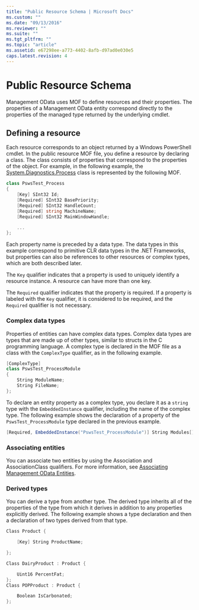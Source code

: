 ```yaml
---
title: "Public Resource Schema | Microsoft Docs"
ms.custom: ""
ms.date: "09/13/2016"
ms.reviewer: ""
ms.suite: ""
ms.tgt_pltfrm: ""
ms.topic: "article"
ms.assetid: e67298ee-a773-4402-8afb-d97ad0e030e5
caps.latest.revision: 4
---
```

# Public Resource Schema

Management OData uses MOF to define resources and their properties. The properties of a Management OData entity correspond directly to the properties of the managed type returned by the underlying cmdlet.

## Defining a resource

Each resource corresponds to an object returned by a Windows PowerShell cmdlet. In the public resource MOF file, you define a resource by declaring a class. The class consists of properties that correspond to the properties of the object. For example, in the following example, the [System.Diagnostics.Process](/dotnet/api/System.Diagnostics.Process) class is represented by the following MOF.

```csharp
class PswsTest_Process
{
    [Key] SInt32 Id;
    [Required] SInt32 BasePriority;
    [Required] SInt32 HandleCount;
    [Required] string MachineName;
    [Required] SInt32 MainWindowHandle;

    ...
};
```

Each property name is preceded by a data type. The data types in this example correspond to primitive CLR data types in the .NET Frameworks, but properties can also be references to other resources or complex types, which are both described later.

The `Key` qualifier indicates that a property is used to uniquely identify a resource instance. A resource can have more than one key.

The `Required` qualifier indicates that the property is required. If a property is labeled with the `Key` qualifier, it is considered to be required, and the `Required` qualifier is not necessary.

### Complex data types

Properties of entities can have complex data types. Complex data types are types that are made up of other types, similar to structs in the C programming language. A complex type is declared in the MOF file as a class with the `ComplexType` qualifier, as in the following example.

```csharp
[ComplexType]
class PswsTest_ProcessModule
{
    String ModuleName;
    String FileName;
};
```

To declare an entity property as a complex type, you declare it as a `string` type with the `EmbeddedInstance` qualifier, including the name of the complex type. The following example shows the declaration of a property of the `PswsTest_ProcessModule` type declared in the previous example.

```csharp
[Required, EmbeddedInstance("PswsTest_ProcessModule")] String Modules[];
```

### Associating entities

You can associate two entities by using the Association and AssociationClass qualifiers. For more information, see [Associating Management OData Entities](./associating-management-odata-entities.md).

### Derived types

You can derive a type from another type. The derived type inherits all of the properties of the type from which it derives in addition to any properties explicitly derived. The following example shows a type declaration and then a declaration of two types derived from that type.

```csharp
Class Product {

    [Key] String ProductName;

};

Class DairyProduct : Product {

    Uint16 PercentFat;
};
Class POPProduct : Product {

    Boolean IsCarbonated;
};
```

